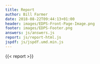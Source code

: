 ```yaml
---
title: Report
author: Bill Farmer
date: 2018-08-22T09:44:13+01:00
header: images/EDPS-Front-Page-Image.png
footer: images/EDPS-Footer.png
answers: js/answers.js
report: js/report-html.js
jspdf: js/jspdf.umd.min.js
---
```


{{< report >}}
